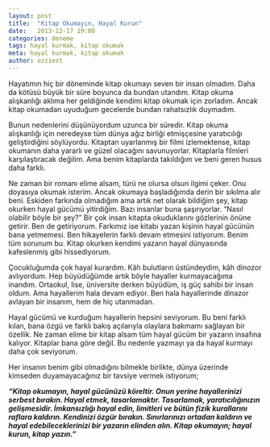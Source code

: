 ```yaml
---
layout: post
title:  "Kitap Okumayın, Hayal Kurun"
date:   2013-12-17 19:00
categories: deneme
tags: hayal kurmak, kitap okumak
meta: hayal kurmak, kitap okumak
author: ozziest
---
```


Hayatımın hiç bir döneminde kitap okumayı seven bir insan olmadım. Daha da kötüsü büyük bir süre boyunca da bundan utandım. Kitap okuma alışkanlığı aklıma her geldiğinde kendimi kitap okumak için zorladım. Ancak kitap okumadan uyuduğum gecelerde bundan rahatsızlık duymadım.

Bunun nedenlerini düşünüyordum uzunca bir süredir. Kitap okuma alışkanlığı için neredeyse tüm dünya ağız birliği etmişçesine yaratıcılığı geliştirdiğini söylüyordu. Kitaptan uyarlanmış bir filmi izlemektense, kitap okumanın daha yararlı ve güzel olacağını savunuyorlar. Kitaplarla filmleri karşılaştıracak değilim. Ama benim kitaplarda takıldığım ve beni geren husus daha farklı.

Ne zaman bir romanı elime alsam, türü ne olursa olsun ilgimi çeker. Onu doyasıya okumak isterim. Ancak okumaya başladığımda derin bir sıkılma alır beni. Eskiden farkında olmadığım ama artık net olarak bildiğim şey, kitap okurken hayal gücümü yitirdiğim. Bazı insanlar buna şaşırıyorlar. “Nasıl olabilir böyle bir şey?” Bir çok insan kitapta okuduklarını gözlerinin önüne getirir. Ben de getiriyorum. Farkımız ise kitabı yazan kişinin hayal gücünün bana yetmemesi. Ben hikayelerin farklı devam etmesini istiyorum. Benim tüm sorunum bu. Kitap okurken kendimi yazarın hayal dünyasında kafeslenmiş gibi hissediyorum.

Çocukluğumda çok hayal kurardım. Kâh bulutların üstündeydim, kâh dinozor avlıyordum. Hep büyüdüğümde artık böyle hayaller kurmayacağıma inandım. Ortaokul, lise, üniversite derken büyüdüm, iş güç sahibi bir insan oldum. Ama hayallerim hala devam ediyor. Ben hala hayallerinde dinazor avlayan bir insanım, hem de hiç utanmadan.

Hayal gücümü ve kurduğum hayallerin hepsini seviyorum. Bu beni farklı kılan, bana özgü ve farklı bakış açılarıyla olaylara bakmamı sağlayan bir özellik. Ne zaman elime bir kitap alsam tüm hayal gücüm bir yazarın insafına kalıyor. Kitaplar bana göre değil. Bu nedenle yazmayı ya da hayal kurmayı daha çok seviyorum.

Her insanın benim gibi olmadığını bilmekle birlikte, dünya üzerinde kimseden duyamayacağınız bir tavsiye vermek istiyorum;

***“Kitap okumayın, hayal gücünüzü köreltir. Onun yerine hayallerinizi serbest bırakın. Hayal etmek, tasarlamaktır. Tasarlamak, yaratıcılığınızın gelişmesidir. İmkansızlığı hayal edin, limitleri ve bütün fizik kurallarını raflara kaldırın. Kendinizi özgür bırakın. Sınırlarınızı ortadan kaldırın ve hayal edebileceklerinizi bir yazarın elinden alın. Kitap okumayın; hayal kurun, kitap yazın.”***